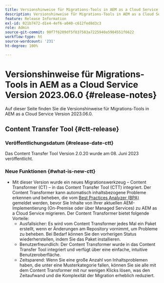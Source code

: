 ```yaml
---
title: Versionshinweise für Migrations-Tools in AEM as a Cloud Service Version 2023.06.0
description: Versionshinweise für Migrations-Tools in AEM as a Cloud Service Version 2023.06.0
feature: Release Information
exl-id: 021b7472-d1e4-4ef6-a040-c612fed8d3c3
role: Admin
source-git-commit: 90f7f6209df5f837583a7225940a5984551f6622
workflow-type: ht
source-wordcount: '231'
ht-degree: 100%

---
```


# Versionshinweise für Migrations-Tools in AEM as a Cloud Service Version 2023.06.0 {#release-notes}

Auf dieser Seite finden Sie die Versionshinweise für Migrations-Tools in AEM as a Cloud Service Version 2023.06.0.

## Content Transfer Tool {#ctt-release}

### Veröffentlichungsdatum {#release-date-ctt}

Das Content Transfer Tool Version 2.0.20 wurde am 08. Juni 2023 veröffentlicht.

### Neue Funktionen {#what-is-new-ctt}

* Mit dieser Version wurde ein neues Migrationswerkzeug – Content Transformer (CT) – in das Content Transfer Tool (CTT) integriert. Der Content Transformer kann automatisch inhaltsbezogene Probleme erkennen und beheben, die vom [Best Practices Analyzer (BPA)](https://experienceleague.adobe.com/docs/experience-manager-cloud-service/content/migration-journey/cloud-migration/best-practices-analyzer/overview-best-practices-analyzer.html?lang=de) gemeldet werden, bevor Sie Inhalte von Ihrer aktuellen AEM-Implementierung (On-Premise oder über Managed Services) zu AEM as a Cloud Service migrieren.
Der Content Transformer bietet folgende Vorteile:
   * Ausfallsicher: Es wird vom Content Transformer jedes Mal ein Paket erstellt, wenn er Änderungen am Repository vornimmt, um Probleme zu beheben. Bei Bedarf können Sie den vorherigen Status wiederherstellen, indem Sie das Paket installieren.
   * Benutzerfreundlich: Der Content Transformer wurde in das Content Transfer Tool integriert und verfügt über eine einfache, intuitive Benutzeroberfläche.
   * Zeitsparend: Wenn Sie eine große Anzahl von Inhaltsproblemen haben, die unter eine Musterkategorie fallen, können Sie sie alle mit dem Content Transformer mit nur wenigen Klicks lösen, was den Zeitaufwand und die Komplexität der Migration erheblich reduziert.
